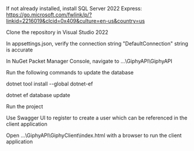 If not already installed, install SQL Server 2022 Express: https://go.microsoft.com/fwlink/p/?linkid=2216019&clcid=0x409&culture=en-us&country=us

Clone the repository in Visual Studio 2022

In appsettings.json, verify the connection string "DefaultConnection" string is accurate

In NuGet Packet Manager Console, navigate to ...\GiphyAPI\GiphyAPI

Run the following commands to update the database

dotnet tool install --global dotnet-ef

dotnet ef database update

Run the project

Use Swagger UI to register to create a user which can be referenced in the client application

Open ...\GiphyAPI\GiphyClient\index.html with a browser to run the client application
